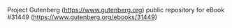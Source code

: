 Project Gutenberg (https://www.gutenberg.org) public repository for eBook #31449 (https://www.gutenberg.org/ebooks/31449)
